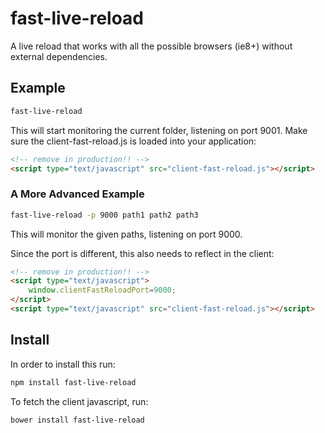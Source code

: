 # fast-live-reload
A live reload that works with all the possible browsers (ie8+)
without external dependencies.

## Example
```sh
fast-live-reload
```

This will start monitoring the current folder, listening on port
9001. Make sure the client-fast-reload.js is loaded into your
application:

```html
<!-- remove in production!! -->
<script type="text/javascript" src="client-fast-reload.js"></script>
```

### A More Advanced Example

```sh
fast-live-reload -p 9000 path1 path2 path3
```

This will monitor the given paths, listening on port 9000.

Since the port is different, this also needs to reflect in the client:

```html
<!-- remove in production!! -->
<script type="text/javascript">
    window.clientFastReloadPort=9000;
</script>
<script type="text/javascript" src="client-fast-reload.js"></script>
```

## Install

In order to install this run:

```sh
npm install fast-live-reload
```

To fetch the client javascript, run:

```sh
bower install fast-live-reload
```

